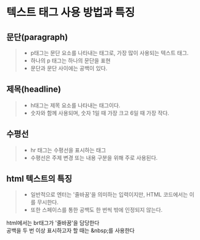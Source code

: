 # 텍스트 태그 사용 방법과 특징

## 문단(paragraph)

>- p태그는 문단 요소를 나타내는 태그로, 가장 많이 사용되는 텍스트 태그.
>- 하나의 p 태그는 하나의 문단을 표현
>- 문단과 문단 사이에는 공백이 있다.

## 제목(headline)

>- h태그는 제목 요소를 나타내는 태그이다.
>- 숫자와 함께 사용되며, 숫자 1일 때 가장 크고 6일 때 가장 작다.

## 수평선

>- hr 태그는 수평선을 표시하는 태그
>- 수평선은 주제 변경 또는 내용 구분을 위해 주로 사용된다.

## html 텍스트의 특징

>- 일반적으로 엔터는 '줄바꿈'을 의미하는 입력이지만, HTML 코드에서는 이를 무시한다.
>- 또한 스페이스를 통한 공백도 한 번씩 밖에 인정되지 않는다.

html에서는 br태그가 '줄바꿈'을 담당한다<br>
공백을 두 번 이상 표시하고자 할 때는 \&nbsp;를 사용한다
